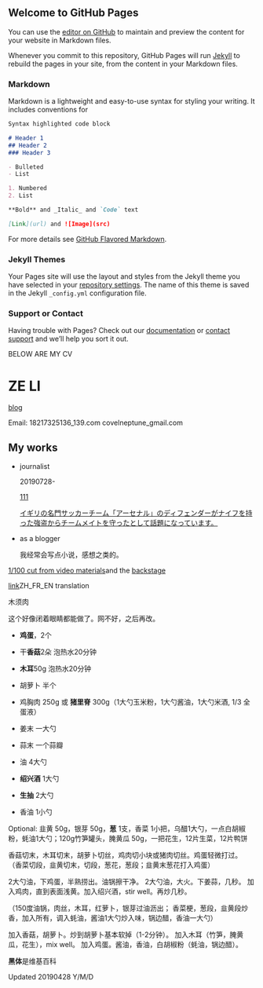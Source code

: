 ## Welcome to GitHub Pages

You can use the [editor on GitHub](https://github.com/aliterc/aliterc.github.io/edit/master/index.md) to maintain and preview the content for your website in Markdown files.

Whenever you commit to this repository, GitHub Pages will run [Jekyll](https://jekyllrb.com/) to rebuild the pages in your site, from the content in your Markdown files.

### Markdown

Markdown is a lightweight and easy-to-use syntax for styling your writing. It includes conventions for

```markdown
Syntax highlighted code block

# Header 1
## Header 2
### Header 3

- Bulleted
- List

1. Numbered
2. List

**Bold** and _Italic_ and `Code` text

[Link](url) and ![Image](src)
```

For more details see [GitHub Flavored Markdown](https://guides.github.com/features/mastering-markdown/).

### Jekyll Themes

Your Pages site will use the layout and styles from the Jekyll theme you have selected in your [repository settings](https://github.com/aliterc/aliterc.github.io/settings). The name of this theme is saved in the Jekyll `_config.yml` configuration file.

### Support or Contact

Having trouble with Pages? Check out our [documentation](https://help.github.com/categories/github-pages-basics/) or [contact support](https://github.com/contact) and we’ll help you sort it out.

BELOW ARE MY CV

# ZE LI

[blog](https://allenneptune.wordpress.com/)

Email: 18217325136_139.com
       covelneptune_gmail.com

## My works

- journalist
    
  20190728- 
  
  [111](https://github.com/aliterc/aliterc.github.io/blob/master/videos/111ynoyaxa.m4a)
  
  [イギリの名門サッカーチーム「アーセナル」のディフェンダーがナイフを持った強盗からチームメイトを守ったとして話題になっています。](https://github.com/aliterc/aliterc.github.io/blob/master/videos/%E3%82%A4%E3%82%AE%E3%83%AA%E3%82%B9%E3%81%AE%E5%90%8D%E9%96%80%E3%82%B5%E3%83%83%E3%82%AB%E3%83%BC%E3%83%81%E3%83%BC%E3%83%A0%E3%80%8C%E3%82%A2%E3%83%BC%E3%82%BB%E3%83%8A%E3%83%AB%E3%80%8D%E3%81%AE%E3%83%87%E3%82%A3%E3%83%95%E3%82%A7%E3%83%B3%E3%83%80%E3%83%BC%E3%81%8C%E3%83%8A%E3%82%A4%E3%83%95%E3%82%92%E6%8C%81%E3%81%A3%E3%81%9F%E5%BC%B7%E7%9B%97%E3%81%8B%E3%82%89%E3%83%81%E3%83%BC%E3%83%A0%E3%83%A1%E3%82%A4%E3%83%88%E3%82%92%E5%AE%88%E3%81%A3%E3%81%9F%E3%81%A8%E3%81%97%E3%81%A6%E8%A9%B1%E9%A1%8C%E3%81%AB%E3%81%AA%E3%81%A3%E3%81%A6%E3%81%84%E3%81%BE%E3%81%99%E3%80%82.m4a)

- as a blogger

  我经常会写点小说，感想之类的。

[1/100 cut from video materials](https://aliterc.github.io/0902)and the [backstage](https://aliterc.github.io/visual_effects_forum.html)

[link](https://aliterc.github.io/recipes_zh_fr.html)ZH_FR_EN translation

木须肉

这个好像闭着眼睛都能做了。网不好，之后再改。

- **鸡蛋**，2个
- 干**香菇**2朵 泡热水20分钟
- **木耳**50g 泡热水20分钟
- 胡萝卜 半个
- 鸡胸肉 250g 或 **猪里脊** 300g（1大勺玉米粉，1大勺酱油，1大勺米酒, 1/3 全蛋液）
- 姜末 一大勺
- 蒜末 一个蒜瓣

- 油 4大勺
- **绍兴酒** 1大勺
- **生抽** 2大勺
- 香油 1小勺

Optional: 韭黄 50g，银芽 50g，**葱** 1支，香菜 1小把，乌醋1大勺，一点白胡椒粉，蚝油1大勺；120g竹笋罐头，腌黄瓜 50g，一把花生，12片生菜，12片鸭饼

香菇切末，木耳切末，胡萝卜切丝，鸡肉切小块或猪肉切丝。鸡蛋轻微打过。
（香菜切段，韭黄切末，切段，葱花，葱段；韭黄末葱花打入鸡蛋）

2大勺油，下鸡蛋，半熟捞出。油锅擦干净。
2大勺油，大火。下姜蒜，几秒。
加入鸡肉，直到表面浅黄。加入绍兴酒，stir well。再炒几秒。

（150度油锅，肉丝，木耳，红萝卜，银芽过油沥出； 香菜梗，葱段，韭黄段炒香，加入所有，调入蚝油，酱油1大勺炒入味，锅边醋，香油一大勺）

加入香菇，胡萝卜。炒到胡萝卜基本软掉（1-2分钟）。
加入木耳（竹笋，腌黄瓜，花生），mix well。
加入鸡蛋。酱油，香油，白胡椒粉（蚝油，锅边醋）。

**黑体**是维基百科

Updated 20190428 Y/M/D
